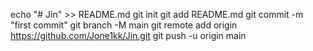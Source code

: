 echo "# Jin" >> README.md
git init
git add README.md
git commit -m "first commit"
git branch -M main
git remote add origin https://github.com/Jone1kk/Jin.git
git push -u origin main
